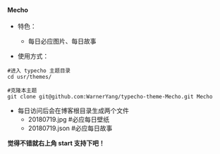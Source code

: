 
####  Mecho

- 特色：
	- 每日必应图片、每日故事

- 使用方式：

```
#进入 typecho 主题目录
cd usr/themes/

#克隆本主题
git clone git@github.com:WarnerYang/typecho-theme-Mecho.git Mecho

```

- 每日访问后会在博客根目录生成两个文件
	- 20180719.jpg  #必应每日壁纸
	- 20180719.json #必应每日故事

**觉得不错就右上角  start 支持下吧！**
